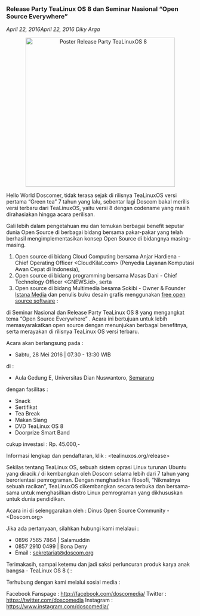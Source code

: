 ### **Release Party TeaLinux OS 8 dan Seminar Nasional “Open Source Everywhere”**
_April 22, 2016April 22, 2016 Diky Arga_

<p align="center">
	<img src="./posts/2016-04-22-release-party-tealinux-os-8-dan-seminar-nasional-open-source-everywhere/poster-release-party-v-3.png" height="400px" alt="Poster Release Party TeaLinuxOS 8">
</p> 

Hello World Doscomer, tidak terasa sejak di rilisnya TeaLinuxOS versi pertama “Green tea” 7 tahun yang lalu, sebentar lagi Doscom bakal merilis versi terbaru dari TeaLinuxOS, yaitu versi 8 dengan codename yang masih dirahasiakan hingga acara perilisan.

Gali lebih dalam pengetahuan mu dan temukan berbagai benefit seputar dunia Open Source di berbagai bidang bersama pakar-pakar yang telah berhasil mengimplementasikan konsep Open Source di bidangnya masing-masing.

1. Open source di bidang Cloud Computing bersama Anjar Hardiena - Chief Operating Officer <CloudKilat.com> (Penyedia Layanan Komputasi Awan Cepat di Indonesia),
2. Open source di bidang programming bersama Masas Dani - Chief Technology Officer <GNEWS.id>, serta
3. Open source di bidang Multimedia besama Sokibi - Owner & Founder [Istana Media](http://imgos-belajarlinux.blogspot.co.id/) dan penulis buku desain grafis menggunakan [free open source software](http://en.wikipedia.org/wiki/Free_and_open_source_software) :

di Seminar Nasional dan Release Party TeaLinux OS 8 yang mengangkat tema “Open Source Everywhere” . Acara ini bertujuan untuk lebih memasyarakatkan open source dengan menunjukan berbagai benefitnya, serta merayakan di rilisnya TeaLinux OS versi terbaru.

Acara akan berlangsung pada :

- Sabtu, 28 Mei 2016 | 07.30 - 13:30 WIB

di :

- Aula Gedung E, Universitas Dian Nuswantoro, [Semarang](http://maps.google.com/maps?ll=-6.96666666667,110.416666667&spn=0.1,0.1&q=-6.96666666667,110.416666667%20(Semarang)&t=h)

dengan fasilitas :

- Snack
- Sertifikat
- Tea Break
- Makan Siang
- DVD TeaLinux OS 8
- Doorprize Smart Band

cukup investasi :
Rp. 45.000,-

Informasi lengkap dan pendaftaran, klik : <tealinuxos.org/release>

Sekilas tentang TeaLinux OS, sebuah sistem oprasi Linux turunan Ubuntu yang diracik / di kembangkan oleh Doscom selama lebih dari 7 tahun yang berorientasi pemrograman. Dengan menghadirkan filosofi, “Nikmatnya sebuah racikan”, TeaLinuxOS dikembangkan secara terbuka dan bersama-sama untuk menghasilkan distro Linux pemrograman yang dikhususkan untuk dunia pendidikan.

Acara ini di selenggarakan oleh : Dinus Open Source Community - <Doscom.org>

Jika ada pertanyaan, silahkan hubungi kami melalaui :
- 0896 7565 7864 | Salamuddin
- 0857 2910 0499 | Bona Deny
- Email : <sekretariat@doscom.org>

Terimakasih, sampai ketemu dan jadi saksi perluncuran produk karya anak bangsa - TeaLinux OS 8 ( :

Terhubung dengan kami melalui sosial media :

Facebook Fanspage : <http://facebook.com/doscomedia/>
Twitter : <https://twitter.com/doscomedia>
Instagram : <https://www.instagram.com/doscomedia/>